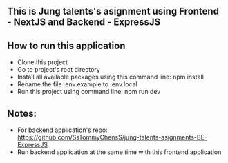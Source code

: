 ## This is Jung talents's asignment using Frontend - NextJS and Backend - ExpressJS

## How to run this application
- Clone this project
- Go to project's root directory
- Install all available packages using this command line: npm install
- Rename the file .env.example to .env.local
- Run this project using command line: npm run dev

## Notes:
- For backend application's repo: https://github.com/SsTommyChensS/jung-talents-asignments-BE-ExpressJS
- Run backend application at the same time with this frontend application
